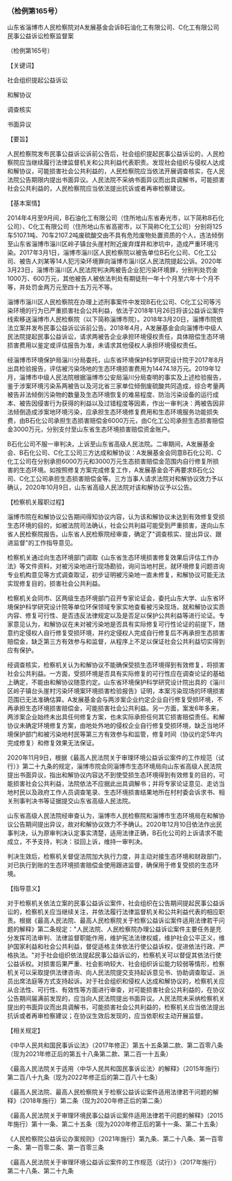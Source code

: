 ### （检例第165号）
山东省淄博市人民检察院对A发展基金会诉B石油化工有限公司、C化工有限公司民事公益诉讼检察监督案

（检例第165号）

【关键词】

社会组织提起公益诉讼

和解协议

调查核实

书面异议

【要旨】

人民检察院发布民事公益诉讼诉前公告后，社会组织提起民事公益诉讼的，人民检察院应当继续履行法律监督机关和公共利益代表职责。发现社会组织与侵权人达成和解协议，可能损害社会公共利益的，人民检察院应当依法开展调查核实，在人民法院公告期限内提出书面异议。人民法院不采纳书面异议而出具调解书，可能损害社会公共利益的，人民检察院应当依法提出抗诉或者再审检察建议。

【基本案情】

2014年4月至9月间，B石油化工有限公司（住所地山东省寿光市，以下简称B石化公司）、C化工有限公司（住所地山东省高密市，以下简称C化工公司）分别将125车5107.1吨、70车2107.2吨废硫酸交由不具有危险废物处置资质的个人，违法倾倒至山东省淄博市淄川区岭子镇台头崖村附近废弃煤井和渗坑中，造成严重环境污染。2017年3月1日，淄博市淄川区人民检察院以被告单位B石化公司、C化工公司、被告人刘某等14人犯污染环境罪向淄博市淄川区人民法院提起公诉。2020年3月23日，淄博市淄川区人民法院判决两被告企业犯污染环境罪，分别判处罚金1000万、600万元，其他被告人被依法判处有期徒刑一年十个月至六年十个月不等，并处罚金两万元至四十五万元不等。

淄博市淄川区人民检察院在办理上述刑事案件中发现B石化公司、C化工公司等污染环境的行为已严重损害社会公共利益，依法于2018年1月26日将该公益诉讼案件线索移送淄博市人民检察院（以下简称淄博市院）。2018年3月20日，淄博市院依法立案并发布民事公益诉讼诉前公告。2018年4月，A发展基金会向淄博市中级人民法院提起民事公益诉讼，请求两被告企业承担环境侵权责任，具体赔偿生态环境损害费用以鉴定或评估报告为准，未请求其他侵权人承担环境侵权责任。

经淄博市环境保护局淄川分局委托，山东省环境保护科学研究设计院于2017年8月出具检验报告，评估被污染场地的生态环境损害费用为14474.18万元。2019年12月，淄博市中级人民法院根据淄博市公安局淄川分局查明的事实及上述检验报告，鉴于涉案环境污染系两被告以及河北省三家单位倾倒废硫酸共同造成，综合考量两被告非法倾倒污染物的数量及生态环境恢复的难易程度、防治污染设备的运行成本、被告因侵害行为获得的利益以及过错程度等因素，作出一审判决：两被告因非法倾倒造成涉案地环境污染，应承担生态环境修复费用和生态环境服务功能损失费，由B石化公司承担生态损害赔偿金6000万元，由C化工公司承担生态损害赔偿金3000万元，分别支付至山东省生态环境损害赔偿资金账户。

B石化公司不服一审判决，上诉至山东省高级人民法院。二审期间，A发展基金会、B石化公司、C化工公司三方达成和解协议：A发展基金会同意B石化公司、C化工公司在分别承担6000万元和3000万元生态损害赔偿金范围内自行修复所损害的生态环境。如按照修复方案完成修复工作，A发展基金会不再要求B石化公司、C化工公司承担生态损害赔偿金等。三方当事人请求法院对和解协议效力予以确认，2020年10月9日，山东省高级人民法院对该和解协议予以公告。

【检察机关履职过程】

淄博市院在和解协议公告期间得知协议内容，认为该和解协议未达到有效修复受损生态环境的目的，如被法院司法确认，社会公共利益可能受到严重损害，遂向山东省人民检察院报告。山东省人民检察院经审查，确定了"调查核实、提出异议、跟进监督"的工作指导意见。

检察机关通过向生态环境部门调取《山东省生态环境损害修复效果后评估工作办法》等文件资料，对被污染地进行现场勘验，询问当地村民，就环境修复问题咨询专业机构意见等方式调查取证，初步证明被污染地一直未修复，和解协议可能无法实现修复目的，损害社会公共利益。

检察机关会同市、区两级生态环境部门召开专家论证会，委托山东大学、山东省环境保护科学研究设计院等单位环保领域专家实地查看被污染现场，就和解协议实质内容、修复可行性、是否违反法律规定以及是否足以保护公共利益等进行论证。专家意见认为，和解协议在未对被污染地是否具有实际修复可行性论证的前提下，随意约定侵权人自行修复受损环境，并约定侵权人完成自行修复后不再承担生态损害赔偿金，缺乏第三方有效参与和监督，从程序上不足以保证社会公共利益切实得到应有保护。

经调查核实，检察机关认为和解协议不能确保受损生态环境得到有效修复，将损害社会公共利益。一方面，受损环境是否具有实际修复的可行性应在调查论证的基础上确定，不能由和解协议随意约定。山东省环境保护科学研究设计院出具的《淄川区岭子镇台头崖村污染环境案环境损害检验报告》证明，本案污染现场的环境损害范围已无法准确估算。A发展基金会与两涉案企业约定企业自行修复受损环境，不再承担生态环境损害赔偿金，可能损害社会公共利益。另一方面，案发6年多来，两涉案企业始终未出具任何修复方案，也未实际承担任何其它损害赔偿责任。和解协议未确定环境修复方案，由地处外地的侵权企业自行修复受损环境，缺乏当地环境保护部门和被污染地村民等第三方有效参与和监管，修复时间（协议约定5年内完成修复）和修复效果无法保证。

2020年11月9日，根据《最高人民法院关于审理环境公益诉讼案件的工作规范（试行）》第二十九条的规定，淄博市院会同淄博市生态环境局向山东省高级人民法院提出书面异议，指出和解协议内容达不到使受损生态环境得到有效修复的目的，可能损害社会公共利益，法院依法不应据此出具调解书；并将专家论证意见、走访当地村民以及政府工作人员调查笔录、生态环境损害结果地所在村村委会诉求书、相关刑事判决书等证据提交山东省高级人民法院。

山东省高级人民法院经审查认为，淄博市人民检察院和淄博市生态环境局在和解协议公告期间提出异议，故对和解协议效力不予确认。2020年12月10日依法作出民事判决，认为原审判决认定事实清楚，适用法律正确，B石化公司的上诉请求不能成立，不予支持，判决：驳回上诉，维持一审判决。

判决生效后，检察机关督促法院加大执行力度，并主动对接生态环境和财政部门，对已执行到账的生态环境损害赔偿金使用跟进监督，确保用于修复受损的生态环境。

【指导意义】

对于检察机关依法立案的民事公益诉讼案件，社会组织在公告期间提起民事公益诉讼的，检察机关应当继续关注，并依法履行法律监督机关和公共利益代表的相应职责。根据《最高人民法院、最高人民检察院关于检察公益诉讼案件适用法律若干问题的解释》第二条规定："人民法院、人民检察院办理公益诉讼案件主要任务是充分发挥司法审判、法律监督职能作用，维护宪法法律权威，维护社会公平正义，维护国家利益和社会公共利益，督促适格主体依法行使公益诉权，促进依法行政、严格执法。"对于社会组织依法提起民事公益诉讼的，检察机关可以督促其依法行使公益诉权。对损害后果严重、社会影响较大、社会组织诉讼能力较弱等情形，检察机关可以采取提供法律咨询、向人民法院提交支持起诉意见书、协助调查取证、派员出席法庭等方式支持起诉。对于社会组织和侵权人达成和解协议的，检察机关应从合法性、可行性、有效性等方面进行审查，对可能损害社会公共利益的，在协议公告期间届满前发现的，应当向人民法院提出书面异议。人民法院未采纳检察机关提出的书面异议而出具调解书，可能损害社会公共利益的，检察机关应当依法提出抗诉或者再审检察建议；在协议生效后发现的，应当依职权主动开展监督。

【相关规定】

《中华人民共和国民事诉讼法》（2017年修正）第五十五条第二款、第二百零八条（现为2021年修正后的第五十八条第二款、第二百一十五条）

《最高人民法院关于适用〈中华人民共和国民事诉讼法〉的解释》（2015年施行）第二百八十九条（现为2022年修正后的第二百八十七条）

《最高人民法院、最高人民检察院关于检察公益诉讼案件适用法律若干问题的解释》（2018年施行）第二条（现为2020年修正后的第二条）

《最高人民法院关于审理环境民事公益诉讼案件适用法律若干问题的解释》（2015年施行）第十一条、第二十五条（现为2020年修正后的第十一条、第二十五条）

《人民检察院公益诉讼办案规则》（2021年施行）第九条、第二十八条、第一百零一条、第一百零二条、第一百零三条

《最高人民法院关于审理环境公益诉讼案件的工作规范（试行）》（2017年施行）第二十八条、第二十九条

